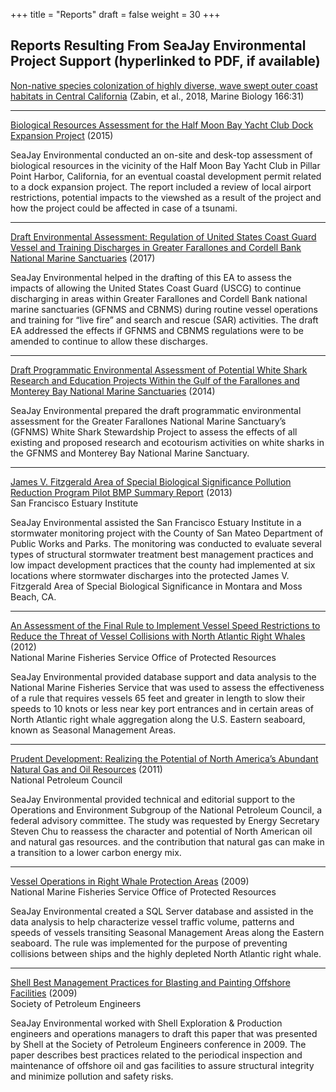 +++
title = "Reports"
draft = false
weight = 30
+++

## Reports Resulting From SeaJay Environmental Project Support (hyperlinked to PDF, if available) 

[Non-native species colonization of highly diverse, wave swept outer coast habitats 
in Central California](https://link.springer.com/epdf/10.1007/s00227-018-3284-4?author_access_token=ZMjPFzEDEer-xOxHQ3VNbve4RwlQNchNByi7wbcMAY6O8RRdy3gKA1iFv9sFB9qVLp9JQUAIME2XavWNDuSHlOJj5f3a5npNTeYOpdGjXxE0dqlStRftEKAVI6h1yKC5Wok_EIhBlT-4IO7jMotzOw%3D%3D) (Zabin, et al., 2018, Marine Biology 166:31)

___

<u>Biological Resources Assessment for the Half Moon Bay Yacht Club Dock 
Expansion Project</u> (2015)

SeaJay Environmental conducted an on-site and desk-top assessment of 
biological resources in the vicinity of the Half Moon Bay Yacht Club in 
Pillar Point Harbor, California, for an eventual coastal development permit 
related to a dock expansion project. The report included a review of local airport
restrictions, potential impacts to the viewshed as a result of the project and 
how the project could be affected in case of a tsunami.
___

[Draft Environmental Assessment: Regulation of United States Coast Guard
Vessel and Training Discharges in Greater Farallones and Cordell Bank
National Marine Sanctuaries](https://nmsfarallones.blob.core.windows.net/farallones-prod/media/docs/20171122-draft-ea-regulation-of-uscg-discharges.pdf) (2017)

SeaJay Environmental helped in the drafting of this EA to assess the impacts of allowing the
United States Coast Guard (USCG) to continue discharging in areas within Greater Farallones and
Cordell Bank national marine sanctuaries (GFNMS and CBNMS) during routine vessel operations and
training for “live fire” and search and rescue (SAR) activities. The draft EA addressed the effects if
GFNMS and CBNMS regulations were to be amended to continue to allow these discharges.
___

[Draft Programmatic Environmental Assessment of Potential White Shark 
Research and Education Projects Within the Gulf of the Farallones and 
Monterey Bay National Marine 
Sanctuaries](http://farallones.noaa.gov/eco/sharks/pdf/GFNMS_Draft_White_SharkPEA_3-24-14.pdf) 
(2014) 

SeaJay Environmental prepared the draft programmatic environmental 
assessment for the Greater Farallones National Marine Sanctuary’s (GFNMS) 
White Shark Stewardship Project to assess the effects of all existing and 
proposed research and ecotourism activities on white sharks in the GFNMS 
and Monterey Bay National Marine Sanctuary.
___

[James V. Fitzgerald Area of Special Biological Significance Pollution 
Reduction Program Pilot BMP Summary 
Report](http://smchealth.org/sites/default/files/docs/EHS/Pilot_Phase_Fitz_Report_130328_final.pdf) 
(2013)<br>
San Francisco Estuary Institute

SeaJay Environmental assisted the San Francisco Estuary Institute in a 
stormwater monitoring project with the County of San Mateo Department of 
Public Works and Parks. The monitoring was conducted to evaluate several 
types of structural stormwater treatment best management practices and low 
impact development practices that the county had implemented at six 
locations where stormwater discharges into the protected James V. 
Fitzgerald Area of Special Biological Significance in Montara and Moss 
Beach, CA.
___

[An Assessment of the Final Rule to Implement Vessel Speed Restrictions to 
Reduce the Threat of Vessel Collisions with North Atlantic Right 
Whales](http://www.nmfs.noaa.gov/pr/pdfs/shipstrike/assessment_nmfsopr48.pdf) 
(2012)<br>
National Marine Fisheries Service Office of Protected Resources

SeaJay Environmental provided database support and data analysis to the 
National Marine Fisheries Service that was used to assess the effectiveness 
of a rule that requires vessels 65 feet and greater in length to slow their 
speeds to 10 knots or less near key port entrances and in certain areas of 
North Atlantic right whale aggregation along the U.S. Eastern seaboard, 
known as Seasonal Management Areas. 
___

[Prudent Development: Realizing the Potential of North America’s Abundant 
Natural Gas and Oil 
Resources](http://www.npc.org/reports/NARD/NARD_Ops-Environment.pdf) 
(2011)<br>
National Petroleum Council

SeaJay Environmental provided technical and editorial support to the 
Operations and Environment Subgroup of the National Petroleum Council, a 
federal advisory committee. The study was requested by Energy Secretary 
Steven Chu to reassess the character and potential of North American oil 
and natural gas resources. and the contribution that natural gas can make 
in a transition to a lower carbon energy mix.
___

[Vessel Operations in Right Whale Protection 
Areas](http://www.nmfs.noaa.gov/pr/pdfs/shipstrike/opr44.pdf) 
(2009)<br>
National Marine Fisheries Service Office of Protected Resources

SeaJay Environmental created a SQL Server database and assisted in the data 
analysis to help characterize vessel traffic volume, patterns and speeds of 
vessels transiting Seasonal Management Areas along the Eastern seaboard. 
The rule was implemented for the purpose of preventing collisions between 
ships and the highly depleted North Atlantic right whale. 
___

[Shell Best Management Practices for Blasting and Painting Offshore 
Facilities](https://www.onepetro.org/conference-paper/SPE-121052-MS) 
(2009)<br>
Society of Petroleum Engineers

SeaJay Environmental worked with Shell Exploration & Production engineers 
and operations managers to draft this paper that was presented by Shell at 
the Society of Petroleum Engineers conference in 2009. The paper describes 
best practices related to the periodical inspection and maintenance of 
offshore oil and gas facilities to assure structural integrity and minimize 
pollution and safety risks.

